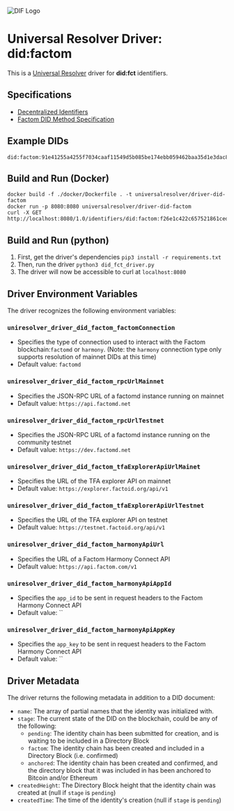 ![DIF Logo](https://raw.githubusercontent.com/decentralized-identity/decentralized-identity.github.io/master/images/logo-small.png)

# Universal Resolver Driver: did:factom

This is a [Universal Resolver](https://github.com/decentralized-identity/universal-resolver/) driver for **did:fct** identifiers.

## Specifications

* [Decentralized Identifiers](https://w3c-ccg.github.io/did-spec/)
* [Factom DID Method Specification](DID-Method-factom.md)

## Example DIDs

```
did:factom:91e41255a4255f7034caaf11549d5b085be174ebb059462baa35d1e3dac88c15
```

## Build and Run (Docker)

```
docker build -f ./docker/Dockerfile . -t universalresolver/driver-did-factom
docker run -p 8080:8080 universalresolver/driver-did-factom
curl -X GET http://localhost:8080/1.0/identifiers/did:factom:f26e1c422c657521861ced450442d0c664702f49480aec67805822edfcfee758
```

## Build and Run (python)

1. First, get the driver's dependencies `pip3 install -r requirements.txt`
1. Then, run the driver `python3 did_fct_driver.py`
1. The driver will now be accessible to curl at `localhost:8080`

## Driver Environment Variables

The driver recognizes the following environment variables:

### `uniresolver_driver_did_factom_factomConnection`
* Specifies the type of connection used to interact with the Factom blockchain:`factomd` or `harmony`. (Note: the `harmony` connection type only supports resolution of mainnet DIDs at this time)
* Default value: `factomd`
 
### `uniresolver_driver_did_factom_rpcUrlMainnet`
* Specifies the JSON-RPC URL of a factomd instance running on mainnet
* Default value: `https://api.factomd.net`

### `uniresolver_driver_did_factom_rpcUrlTestnet`
* Specifies the JSON-RPC URL of a factomd instance running on the community testnet
* Default value: `https://dev.factomd.net`


### `uniresolver_driver_did_factom_tfaExplorerApiUrlMainet`
* Specifies the URL of the TFA explorer API on mainnet
* Default value: `https://explorer.factoid.org/api/v1`

### `uniresolver_driver_did_factom_tfaExplorerApiUrlTestnet`
* Specifies the URL of the TFA explorer API on testnet
* Default value: `https://testnet.factoid.org/api/v1`

### `uniresolver_driver_did_factom_harmonyApiUrl`
* Specifies the URL of a Factom Harmony Connect API
* Default value: `https://api.factom.com/v1`

### `uniresolver_driver_did_factom_harmonyApiAppId`
* Specifies the `app_id` to be sent in request headers to the Factom Harmony Connect API
* Default value: ``

### `uniresolver_driver_did_factom_harmonyApiAppKey`
* Specifies the `app_key` to be sent in request headers to the Factom Harmony Connect API
* Default value: ``

 
## Driver Metadata

The driver returns the following metadata in addition to a DID document:

* `name`: The array of partial names that the identity was initialized with.
* `stage`: The current state of the DID on the blockchain, could be any of the following:
    * `pending`: The identity chain has been submitted for creation, and is waiting to be included in a Directory Block
    * `factom`: The identity chain has been created and included in a Directory Block (i.e. confirmed)
    * `anchored`: The identity chain has been created and confirmed, and the directory block that it was included in has been anchored to Bitcoin and/or Ethereum
* `createdHeight`: The Directory Block height that the identity chain was created at (null if `stage` is `pending`)
* `createdTime`: The time of the identity's creation (null if `stage` is `pending`)
